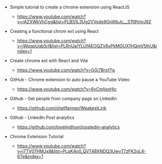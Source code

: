 - Simple tutorial to create a chrome extension using ReactJS

  - https://www.youtube.com/watch?v=rAZXWkVhCgg&list=PLBS1L3Ug2VVods9GnWbJc__STt9VnrJ9Z

- Creating a functional chrom ext using React

  - https://www.youtube.com/watch?v=jWpqpUqb5rI&list=PLRnUaIYLUfAEOQZV6xPkMGUX1HQmV5IhU&index=1

- Create chrome ext with React and Vite

  - https://www.youtube.com/watch?v=GGi7Brsf7js

- GitHub - Chrome extension to auto pause a YouTube Video

  - https://www.youtube.com/watch?v=6yCmIjsnHic

- Github - Get people from company page on LinkedIn

  - https://github.com/shellfarmer/WeakestLink

- Github - LinkedIn Post analytics

  - https://github.com/lovelindhoni/postedin-analytics

- Chrome Extension Tutorial
  - https://www.youtube.com/watch?v=j7TV07HMJx8&list=PLpK4o0_QVT48XNDQ3UwyT7zFK2oL4-6Te&index=1
